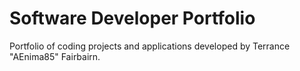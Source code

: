 Software Developer Portfolio
============================

Portfolio of coding projects and applications developed by Terrance "AEnima85" Fairbairn.
